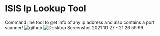 # ISIS Ip Lookup Tool
Command line tool to get info of any ip address and also contains a port scanner!
![github](https://user-images.githubusercontent.com/93288496/139143369-f279dde7-cfc7-4798-97d9-317691b8ee15.jpg)
![Desktop Screenshot 2021 10 27 - 21 26 59 99](https://user-images.githubusercontent.com/93288496/139143648-f8ca54e0-14c9-481c-9aca-aeab473a646e.jpg)
